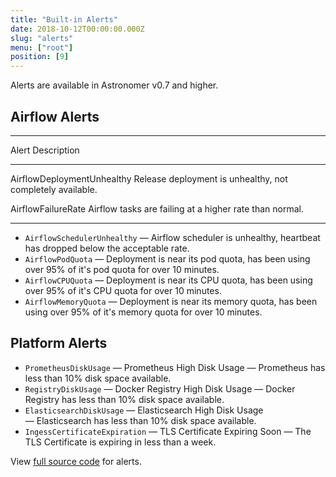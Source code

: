```yaml
---
title: "Built-in Alerts"
date: 2018-10-12T00:00:00.000Z
slug: "alerts"
menu: ["root"]
position: [9]
---
```


Alerts are available in Astronomer v0.7 and higher.

## Airflow Alerts

----------------------------  --------------------------------------------------
Alert                         Description
----------------------------  --------------------------------------------------
AirflowDeploymentUnhealthy    Release deployment is unhealthy, not completely
                              available.

AirflowFailureRate            Airflow tasks are failing at a higher rate than
                              normal.
----------------------------  --------------------------------------------------

* `AirflowSchedulerUnhealthy` — Airflow scheduler is unhealthy, heartbeat has dropped below the acceptable rate.
* `AirflowPodQuota` — Deployment is near its pod quota, has been using over 95% of it's pod quota for over 10 minutes.
* `AirflowCPUQuota` — Deployment is near its CPU quota, has been using over 95% of it's CPU quota for over 10 minutes.
* `AirflowMemoryQuota` — Deployment is near its memory quota, has been using over 95% of it's memory quota for over 10 minutes.

## Platform Alerts

* `PrometheusDiskUsage` — Prometheus High Disk Usage — Prometheus has less than 10% disk space available.
* `RegistryDiskUsage` — Docker Registry High Disk Usage — Docker Registry has less than 10% disk space available.
* `ElasticsearchDiskUsage` — Elasticsearch High Disk Usage — Elasticsearch has less than 10% disk space available.
* `IngessCertificateExpiration` — TLS Certificate Expiring Soon — The TLS Certificate is expiring in less than a week.

View [full source code](https://github.com/astronomerio/helm.astronomer.io/blob/master/charts/prometheus/values.yaml#L41-L148) for alerts.
